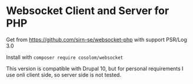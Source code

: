 # Websocket Client and Server for PHP

Get from https://github.com/sirn-se/websocket-php with support PSR/Log 3.0

Install with `composer require cosolom/websocket`

This version is compatible with Drupal 10, but for personal requirements I use onli client side, so server side is not tested.
